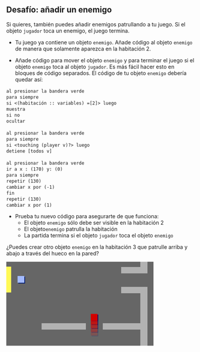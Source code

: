 ## Desafío: añadir un enemigo

Si quieres, también puedes añadir enemigos patrullando a tu juego. Si el objeto `jugador` toca un enemigo, el juego termina.

+ Tu juego ya contiene un objeto `enemigo`. Añade código al objeto `enemigo` de manera que solamente aparezca en la habitación 2.

+ Añade código para mover el objeto `enemigo` y para terminar el juego si el objeto `enemigo` toca al objeto `jugador`. Es más fácil hacer esto en bloques de código separados. El código de tu objeto `enemigo` debería quedar así:

```blocks3
al presionar la bandera verde
para siempre
si <(habitación :: variables) =[2]> luego
muestra
si no
ocultar

al presionar la bandera verde
para siempre
si <touching (player v)?> luego
detiene [todos v]

al presionar la bandera verde
ir a x : (170) y: (0)
para siempre
repetir (130)
cambiar x por (-1)
fin
repetir (130)
cambiar x por (1)
```

+ Prueba tu nuevo código para asegurarte de que funciona: 
    + El objeto `enemigo` sólo debe ser visible en la habitación 2
    + El objeto` enemigo ` patrulla la habitación
    + La partida termina si el objeto `jugador` toca el objeto `enemigo`

¿Puedes crear otro objeto `enemigo` en la habitación 3 que patrulle arriba y abajo a través del hueco en la pared?

![captura de pantalla](images/world-enemy2.png)